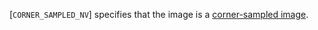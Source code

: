 [`CORNER_SAMPLED_NV`] specifies that the image is
a [corner-sampled image](https://www.khronos.org/registry/vulkan/specs/1.3-extensions/html/vkspec.html#resources-images-corner-sampled).